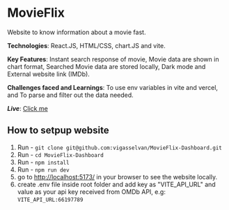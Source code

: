 # MovieFlix

Website to know information about a movie fast.

**Technologies**: React.JS, HTML/CSS, chart.JS and vite.

**Key Features**: Instant search response of movie, Movie data are shown in chart format, Searched Movie data are stored locally, Dark mode and External website link (IMDb).

**Challenges faced and Learnings**: To use env variables in vite and vercel, and To parse and filter out the data needed.

***Live***: [Click me](https://movieflix-dashboard-rho.vercel.app/)

## How to setpup website

1. Run - `git clone git@github.com:vigasselvan/MovieFlix-Dashboard.git`
2. Run - `cd MovieFlix-Dashboard`
3. Run - `npm install`
4. Run - `npm run dev`
5. go to [http://localhost:5173/](http://localhost:5173/) in your browser to see the website locally.
6. create .env file inside root folder and add key as "VITE_API_URL" and value as your api key received from OMDb API, e.g: `VITE_API_URL:66197789`